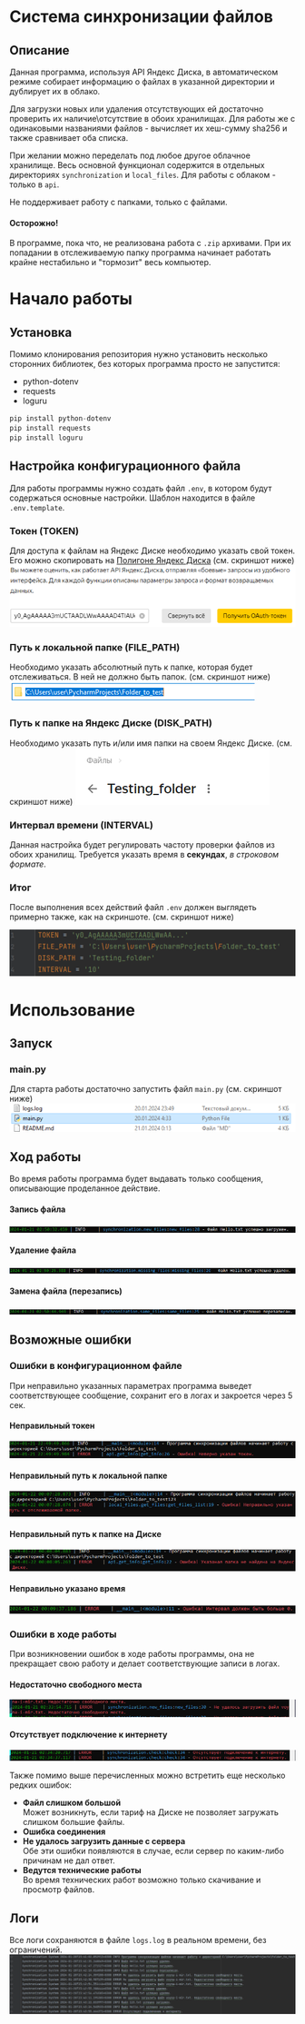 # Система синхронизации файлов
## Описание
Данная программа, используя API Яндекс Диска, в автоматическом режиме собирает информацию о файлах в указанной директории
и дублирует их в облако.  
  
Для загрузки новых или удаления отсутствующих ей достаточно проверить их наличие\отсутствие
в обоих хранилищах.
Для работы же с одинаковыми названиями файлов - вычисляет их хеш-сумму sha256 и также сравнивает оба списка.

При желании можно переделать под любое другое облачное хранилище.
Весь основной функционал содержится в отдельных директориях ``synchronization`` и ``local_files``.
Для работы с облаком - только в ``api``.  
  
Не поддерживает работу с папками, только с файлами.
#### Осторожно!
В программе, пока что, не реализована работа с ``.zip`` архивами.
При их попадании в отслеживаемую папку программа начинает работать крайне нестабильно и 
"тормозит" весь компьютер.
# Начало работы

## Установка
Помимо клонирования репозитория нужно установить несколько сторонних библиотек,
без которых программа просто не запустится:
+ python-dotenv
+ requests
+ loguru
```python
pip install python-dotenv
pip install requests
pip install loguru
```

## Настройка конфигурационного файла
Для работы программы нужно создать файл ``.env``, в котором будут содержаться основные настройки.
Шаблон находится в файле ``.env.template``.

### Токен (TOKEN)
Для доступа к файлам на Яндекс Диске необходимо указать свой токен.  
Его можно скопировать на [Полигоне Яндекс Диска](https://yandex.ru/dev/disk/poligon) (см. скриншот ниже)
![](docs/yandex_poligon.png)

### Путь к локальной папке (FILE_PATH)
Необходимо указать абсолютный путь к папке, которая будет отслеживаться. В ней не должно быть папок. (см. скриншот ниже)
![](docs/file_path.png)

### Путь к папке на Яндекс Диске (DISK_PATH)
Необходимо указать путь и/или имя папки на своем Яндекс Диске. (см. скриншот ниже)
![](docs/disk_path.png)

### Интервал времени (INTERVAL)
Данная настройка будет регулировать частоту проверки файлов из обоих хранилищ.
Требуется указать время в __секундах__, *в строковом формате*.

### Итог
После выполнения всех действий файл ``.env`` должен выглядеть примерно также, как на скриншоте. (см. скриншот ниже)  

![](docs/env_file.png)

# Использование

## Запуск

### main.py
Для старта работы достаточно запустить файл ``main.py``  (см. скриншот ниже)
![](docs/main_file.png)

## Ход работы
Во время работы программа будет выдавать только сообщения, описывающие проделанное действие.

#### Запись файла
![](docs/load.png)
#### Удаление файла
![](docs/delete.png)
#### Замена файла (перезапись)
![](docs/reload.png)
## Возможные ошибки

### Ошибки в конфигурационном файле

При неправильно указанных параметрах программа выведет соответствующее сообщение, сохранит его в логах
и закроется через 5 сек.
#### Неправильный токен
![](docs/token_error.png)
#### Неправильный путь к локальной папке
![](docs/file_path_error.png)
#### Неправильный путь к папке на Диске
![](docs/disk_path_error.png)
#### Неправильно указано время
![](docs/interval_error.png)

### Ошибки в ходе работы

При возникновении ошибок в ходе работы программы, она не прекращает свою работу
и делает соответствующие записи в логах.
#### Недостаточно свободного места
![](docs/space_error.png)
#### Отсутствует подключение к интернету
![](docs/internet_error.png)

Также помимо выше перечисленных можно встретить еще несколько редких ошибок:  
+ __Файл слишком большой__  
Может возникнуть, если тариф на Диске не позволяет загружать слишком большие файлы.
+ __Ошибка соединения__  
+ __Не удалось загрузить данные с сервера__  
Обе эти ошибки появляются в случае, если сервер по каким-либо причинам не дал ответ.
+ __Ведутся технические работы__  
Во время технических работ возможно только скачивание и просмотр
файлов.

## Логи

Все логи сохраняются в файле ``logs.log`` в реальном времени, без ограничений.
![](docs/logs.png)
